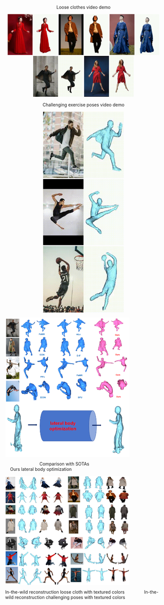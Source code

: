 <p align="center">
  Loose clothes video demo
</p>


<p align="center">
  <img src="examples/output.gif" width="160" alt="Demo 1">
  <img src="examples/output4.gif" width="160" alt="Demo 3">
  <img src="examples/output2.gif" width="160" alt="Demo 3">
  <img src="examples/b.gif" width="160" alt="Demo 2">
  <img src="examples/a.gif" width="160" alt="Demo 2">
</p>

<p align="center">
  Challenging exercise poses video demo
</p>

<p align="center">
  <img src="examples/d.gif" width="260" alt="Demo 1">
  <img src="examples/output3.gif" width="260" alt="Demo 3">
  <img src="examples/c.gif" width="260" alt="Demo 3">
</p>


<p>
  <img src="examples/comparsion.PNG" alt="图1" width="400" style="vertical-align:top;" />

  <img src="examples/optimization_body.PNG" alt="图2" width="400" style="vertical-align:top;" />
</p>
<p>
  &nbsp;&nbsp;&nbsp;&nbsp;&nbsp;&nbsp;&nbsp;&nbsp;&nbsp;&nbsp;&nbsp;&nbsp;&nbsp;&nbsp;&nbsp;&nbsp;&nbsp;&nbsp;&nbsp;&nbsp;&nbsp;&nbsp;&nbsp;&nbsp;&nbsp;&nbsp;&nbsp;&nbsp;Comparison with SOTAs &nbsp;&nbsp;&nbsp;&nbsp;&nbsp;&nbsp;&nbsp;&nbsp;&nbsp;&nbsp;&nbsp;&nbsp;&nbsp;&nbsp;&nbsp;&nbsp;&nbsp;&nbsp;&nbsp;&nbsp;&nbsp;&nbsp;&nbsp;&nbsp;&nbsp;&nbsp;&nbsp;&nbsp;&nbsp;&nbsp;&nbsp;&nbsp;&nbsp;&nbsp;&nbsp;&nbsp;&nbsp;&nbsp;&nbsp;&nbsp;&nbsp;&nbsp;&nbsp; &nbsp;&nbsp;&nbsp; &nbsp;&nbsp;&nbsp;&nbsp;&nbsp;&nbsp; &nbsp;&nbsp;&nbsp; &nbsp;&nbsp;&nbsp;   Ours lateral body optimization
</p>

<p>
  <img src="examples/colors_loose.PNG" alt="图1" width="400" style="vertical-align:top;" />
  
  <img src="examples/colors_pose.PNG" alt="图2" width="400" style="vertical-align:top;" />
</p>
<p>
 In-the-wild reconstruction loose cloth with textured colors&nbsp;&nbsp;&nbsp;&nbsp;&nbsp;&nbsp;&nbsp;&nbsp;&nbsp;&nbsp;&nbsp;&nbsp;&nbsp;&nbsp;&nbsp; In-the-wild reconstruction challenging poses with textured colors
</p>

